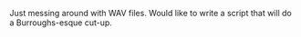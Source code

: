 Just messing around with WAV files. Would like to write a script that will do a Burroughs-esque cut-up.
